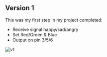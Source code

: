 ## Version 1

This was my first step in my project completed:
* Receive signal happy/sad/angry 
* Set Red/Green & Blue
* Output on pin 3/5/6

![v1](https://cloud.githubusercontent.com/assets/23510912/25701607/0927080c-30c5-11e7-9808-eb1e8825dcb7.PNG)

